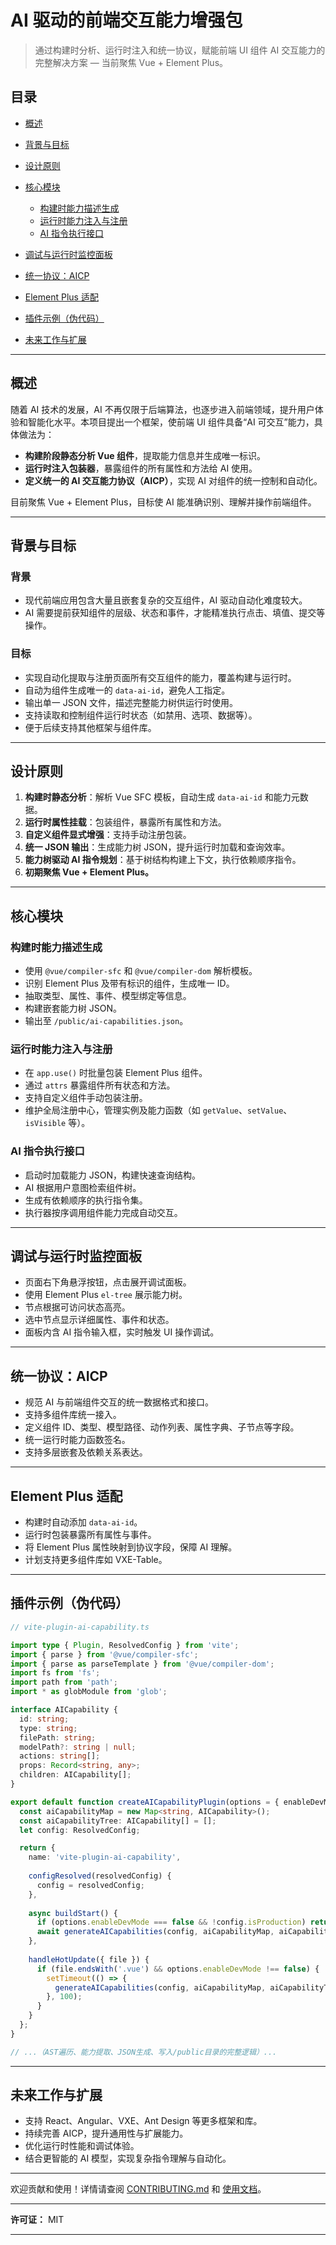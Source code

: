 

# AI 驱动的前端交互能力增强包

> 通过构建时分析、运行时注入和统一协议，赋能前端 UI 组件 AI 交互能力的完整解决方案 — 当前聚焦 Vue + Element Plus。


## 目录

* [概述](#概述)
* [背景与目标](#背景与目标)
* [设计原则](#设计原则)
* [核心模块](#核心模块)

  * [构建时能力描述生成](#构建时能力描述生成)
  * [运行时能力注入与注册](#运行时能力注入与注册)
  * [AI 指令执行接口](#ai-指令执行接口)
* [调试与运行时监控面板](#调试与运行时监控面板)
* [统一协议：AICP](#统一协议aicp)
* [Element Plus 适配](#element-plus-适配)
* [插件示例（伪代码）](#插件示例伪代码)
* [未来工作与扩展](#未来工作与扩展)

---

## 概述

随着 AI 技术的发展，AI 不再仅限于后端算法，也逐步进入前端领域，提升用户体验和智能化水平。本项目提出一个框架，使前端 UI 组件具备“AI 可交互”能力，具体做法为：

* **构建阶段静态分析 Vue 组件**，提取能力信息并生成唯一标识。
* **运行时注入包装器**，暴露组件的所有属性和方法给 AI 使用。
* **定义统一的 AI 交互能力协议（AICP）**，实现 AI 对组件的统一控制和自动化。

目前聚焦 Vue + Element Plus，目标使 AI 能准确识别、理解并操作前端组件。

---

## 背景与目标

### 背景

* 现代前端应用包含大量且嵌套复杂的交互组件，AI 驱动自动化难度较大。
* AI 需要提前获知组件的层级、状态和事件，才能精准执行点击、填值、提交等操作。

### 目标

* 实现自动化提取与注册页面所有交互组件的能力，覆盖构建与运行时。
* 自动为组件生成唯一的 `data-ai-id`，避免人工指定。
* 输出单一 JSON 文件，描述完整能力树供运行时使用。
* 支持读取和控制组件运行时状态（如禁用、选项、数据等）。
* 便于后续支持其他框架与组件库。

---

## 设计原则

1. **构建时静态分析**：解析 Vue SFC 模板，自动生成 `data-ai-id` 和能力元数据。
2. **运行时属性挂载**：包装组件，暴露所有属性和方法。
3. **自定义组件显式增强**：支持手动注册包装。
4. **统一 JSON 输出**：生成能力树 JSON，提升运行时加载和查询效率。
5. **能力树驱动 AI 指令规划**：基于树结构构建上下文，执行依赖顺序指令。
6. **初期聚焦 Vue + Element Plus。**

---

## 核心模块

### 构建时能力描述生成

* 使用 `@vue/compiler-sfc` 和 `@vue/compiler-dom` 解析模板。
* 识别 Element Plus 及带有标识的组件，生成唯一 ID。
* 抽取类型、属性、事件、模型绑定等信息。
* 构建嵌套能力树 JSON。
* 输出至 `/public/ai-capabilities.json`。

### 运行时能力注入与注册

* 在 `app.use()` 时批量包装 Element Plus 组件。
* 通过 `attrs` 暴露组件所有状态和方法。
* 支持自定义组件手动包装注册。
* 维护全局注册中心，管理实例及能力函数（如 `getValue`、`setValue`、`isVisible` 等）。

### AI 指令执行接口

* 启动时加载能力 JSON，构建快速查询结构。
* AI 根据用户意图检索组件树。
* 生成有依赖顺序的执行指令集。
* 执行器按序调用组件能力完成自动交互。

---

## 调试与运行时监控面板

* 页面右下角悬浮按钮，点击展开调试面板。
* 使用 Element Plus `el-tree` 展示能力树。
* 节点根据可访问状态高亮。
* 选中节点显示详细属性、事件和状态。
* 面板内含 AI 指令输入框，实时触发 UI 操作调试。

---

## 统一协议：AICP

* 规范 AI 与前端组件交互的统一数据格式和接口。
* 支持多组件库统一接入。
* 定义组件 ID、类型、模型路径、动作列表、属性字典、子节点等字段。
* 统一运行时能力函数签名。
* 支持多层嵌套及依赖关系表达。

---

## Element Plus 适配

* 构建时自动添加 `data-ai-id`。
* 运行时包装暴露所有属性与事件。
* 将 Element Plus 属性映射到协议字段，保障 AI 理解。
* 计划支持更多组件库如 VXE-Table。

---

## 插件示例（伪代码）

```typescript
// vite-plugin-ai-capability.ts

import type { Plugin, ResolvedConfig } from 'vite';
import { parse } from '@vue/compiler-sfc';
import { parse as parseTemplate } from '@vue/compiler-dom';
import fs from 'fs';
import path from 'path';
import * as globModule from 'glob';

interface AICapability {
  id: string;
  type: string;
  filePath: string;
  modelPath?: string | null;
  actions: string[];
  props: Record<string, any>;
  children: AICapability[];
}

export default function createAICapabilityPlugin(options = { enableDevMode: true }): Plugin {
  const aiCapabilityMap = new Map<string, AICapability>();
  const aiCapabilityTree: AICapability[] = [];
  let config: ResolvedConfig;

  return {
    name: 'vite-plugin-ai-capability',
    
    configResolved(resolvedConfig) {
      config = resolvedConfig;
    },
    
    async buildStart() {
      if (options.enableDevMode === false && !config.isProduction) return;
      await generateAICapabilities(config, aiCapabilityMap, aiCapabilityTree);
    },
    
    handleHotUpdate({ file }) {
      if (file.endsWith('.vue') && options.enableDevMode !== false) {
        setTimeout(() => {
          generateAICapabilities(config, aiCapabilityMap, aiCapabilityTree);
        }, 100);
      }
    }
  };
}

// ...（AST遍历、能力提取、JSON生成、写入/public目录的完整逻辑）...
```

---

## 未来工作与扩展

* 支持 React、Angular、VXE、Ant Design 等更多框架和库。
* 持续完善 AICP，提升通用性与扩展能力。
* 优化运行时性能和调试体验。
* 结合更智能的 AI 模型，实现复杂指令理解与自动化。

---

欢迎贡献和使用！详情请查阅 [CONTRIBUTING.md](CONTRIBUTING.md) 和 [使用文档](docs/USAGE.md)。

---

**许可证：** MIT

---
